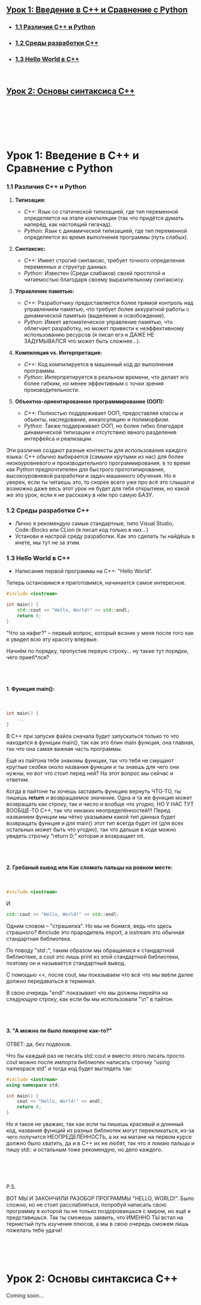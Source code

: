 ## [Урок 1: Введение в C++ и Сравнение с Python](#c1start)
- ### [1.1 Различия C++ и Python](#c1diffs)
- ### [1.2 Среды разработки C++](#c1ide)
- ### [1.3 Hello World в C++](#c1world)
<br/>

## [Урок 2: Основы синтаксиса C++](#c2start)

<br/> <br/> <br/><br/><br/>





# Урок 1: Введение в C++ и Сравнение с Python <a name="c1start"></a>

### 1.1 Различия C++ и Python <a name="c1diffs"></a>
1. **Типизация:**
    - *C++:* Язык со статической типизацией, где тип переменной определяется на этапе компиляции (так что придётся думать наперёд, как настоящий гигачад).
    - *Python:* Язык с динамической типизацией, где тип переменной определяется во время выполнения программы (путь слабых).

2. **Синтаксис:**
    - *C++:* Имеет строгий синтаксис, требует точного определения переменных и структур данных.
    - *Python:* Известен (Среди слабаков) своей простотой и читаемостью благодаря своему выразительному синтаксису.

3. **Управление памятью:**
    - *C++:* Разработчику предоставляется более прямой контроль над управлением памятью, что требует более аккуратной работы с динамической памятью (выделение и освобождение).
    - *Python:* Имеет автоматическое управление памятью, что облегчает разработку, но может привести к неэффективному использованию ресурсов (я писал егэ и ДАЖЕ НЕ ЗАДУМЫВАЛСЯ что может быть сложнее...).

4. **Компиляция vs. Интерпретация:**
    - *C++:* Код компилируется в машинный код до выполнения программы.
    - *Python:* Интерпретируется в реальном времени, что делает его более гибким, но менее эффективным с точки зрения производительности.

5. **Объектно-ориентированное программирование (ООП):**
    - *C++:* Полностью поддерживает ООП, предоставляя классы и объекты, наследование, инкапсуляцию и полиморфизм.
    - *Python:* Также поддерживает ООП, но более гибко благодаря динамической типизации и отсутствию явного разделения интерфейса и реализации.

Эти различия создают разные контексты для использования каждого языка: C++ обычно выбирается (самыми крутыми из нас) для более низкоуровневого и производительного программирования, в то время как Python предпочтителен для быстрого прототипирования, высокоуровневой разработки и задач машинного обучения.
Но я уверен, если ты читаешь это, то скорее всего уже про всё это слышал и возможно даже весь этот урок не будет для тебя открытием, но какой же это урок, если я не расскажу в нём про самую БАЗУ.


### 1.2 Среды разработки C++ <a name="c1ide"></a>
- Лично я рекомендую самые стандартные, типо Visual Studio, Code::Blocks или CLion (я писал код только в них...)
- Установи и настрой среду разработки. Как это сделать ты найдёшь в инете, мы тут не за этим.

### 1.3 Hello World в C++ <a name="c1world"></a>
- Написание первой программы на C++: "Hello World".

Теперь остановимся и приготовимся, начинается самое интересное.

```c++
#include <iostream>

int main() {
    std::cout << "Hello, World!" << std::endl;
    return 0;
}
```
"Что за нафиг?" – первый вопрос, который возник у меня после того как я увидел всю эту красоту впервые.

Начнём по порядку, пропустив первую строку... ну такие тут порядки, чего приеб*лся?

<br/> 
<br/> 

#### 1. Функция main():
<br/> 

``` c++
int main() {
    ...
}
```

В С++ при запуске файла сначала будет запускаться только то что находится в функции main(), так как это блин main функция, она главная, так что она самая важная часть программы.

Ещё из пайтона тебе знакомы функции, так что тебя не смущают круглые скобки около названия функции и ты знаешь для чего они нужны, но вот что стоит перед ней? На этот вопрос мы сейчас и ответим.

Когда в пайтоне ты хочешь заставить функцию вернуть ЧТО-ТО, ты пишешь **return** и возвращаемое значение. Одна и та же функция может возвращать как строку, так и число и вообще что угодно, НО У НАС ТУТ ВООБЩЕ-ТО С++, так что никаких неопределённостей!!! Перед названием функции мы чётко указываем какой тип данных будет возвращать функция и для main() этот тип всегда будет int (для всех остальных может быть что угодно), так что дальше в коде можно увидеть строчку "return 0;" которая и возвращает int.
<br/>
<br/>


<br/> 

#### 2. Гребаный вывод или Как сломать пальцы на ровном месте:

<br/> 

``` c++
#include <iostream>
```
И
``` c++
std::cout << "Hello, World!" << std::endl;
```

Одним словом – "страшилка". Но мы не боимся, ведь что здесь страшного? #include это прародитель import, а iostream это обычная стандартная библиотека.

По поводу "std::",
таким образом мы обращаемся к стандартной библиотеке, а cout это лишь print из этой стандартной библиотеки, поэтому он и называется стандартный вывод.

С помощью <<, после cout, мы показываем что всё что мы ввёли далее должно передаваться в терминал.

В свою очередь "endl" показывает что мы должны перейти на следующую строку, как если бы мы использовали "\n" в пайтон.

<br/> <br/> 
#### 3. "А можно ли было покороче как-то?"

ОТВЕТ: да, без подвохов.

Что бы каждый раз не писать std::cout и вместо этого писать просто cout можно после импорта библиотек написать строчку "using namespace std" и тогда код будет выглядеть так:
```c++
#include <iostream>
using namespace std;

int main() {
    cout << "Hello, World!" << endl;
    return 0;
}
```

Но я такое не уважаю, так как если ты пишешь красивый и длинный код, названия функций из разных библиотек могут перекликаться, из-за чего получится НЕОПРЕДЕЛЁННОСТЬ, а их на матане на первом курсе должно было хватить, да и в С++ их не любят, так что я ломаю пальцы и пишу std:: и остальным тоже рекомендую, но дело каждого.

<br/> <br/> <br/><br/>
P.S.

ВОТ МЫ И ЗАКОНЧИЛИ РАЗОБОР ПРОГРАММЫ "HELLO, WORLD!". Было сложно, но не стоит расслабляться, попробуй написать свою программу в которой ты не только поздороваешься с миром, но ещё и представишься. Так ты сможешь заявить, что ИМЕННО ТЫ встал на тернистый путь изучения плюсов, а мы в свою очередь сможем лишь пожелать тебе удачи!

<br/> <br/> <br/>

# Урок 2: Основы синтаксиса C++ <a name="c2start"></a>

Coming soon...
